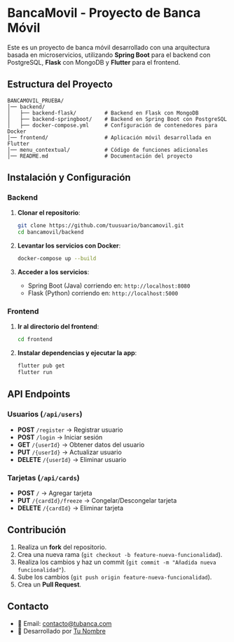 # BancaMovil - Proyecto de Banca Móvil

Este es un proyecto de banca móvil desarrollado con una arquitectura basada en microservicios, utilizando **Spring Boot** para el backend con PostgreSQL, **Flask** con MongoDB y **Flutter** para el frontend.

## Estructura del Proyecto

```
BANCAMOVIL_PRUEBA/
│── backend/
│   ├── backend-flask/         # Backend en Flask con MongoDB
│   ├── backend-springboot/    # Backend en Spring Boot con PostgreSQL
│   ├── docker-compose.yml     # Configuración de contenedores para Docker
│── frontend/                  # Aplicación móvil desarrollada en Flutter
│── menu_contextual/           # Código de funciones adicionales
│── README.md                  # Documentación del proyecto
```

## Instalación y Configuración

### Backend

1. **Clonar el repositorio**:

   ```sh
   git clone https://github.com/tuusuario/bancamovil.git
   cd bancamovil/backend
   ```

2. **Levantar los servicios con Docker**:

   ```sh
   docker-compose up --build
   ```

3. **Acceder a los servicios**:
   - Spring Boot (Java) corriendo en: `http://localhost:8080`
   - Flask (Python) corriendo en: `http://localhost:5000`

### Frontend

1. **Ir al directorio del frontend**:

   ```sh
   cd frontend
   ```

2. **Instalar dependencias y ejecutar la app**:

   ```sh
   flutter pub get
   flutter run
   ```

## API Endpoints

### Usuarios (`/api/users`)
- **POST** `/register` → Registrar usuario
- **POST** `/login` → Iniciar sesión
- **GET** `/{userId}` → Obtener datos del usuario
- **PUT** `/{userId}` → Actualizar usuario
- **DELETE** `/{userId}` → Eliminar usuario

### Tarjetas (`/api/cards`)
- **POST** `/` → Agregar tarjeta
- **PUT** `/{cardId}/freeze` → Congelar/Descongelar tarjeta
- **DELETE** `/{cardId}` → Eliminar tarjeta

## Contribución

1. Realiza un **fork** del repositorio.
2. Crea una nueva rama (`git checkout -b feature-nueva-funcionalidad`).
3. Realiza los cambios y haz un commit (`git commit -m "Añadida nueva funcionalidad"`).
4. Sube los cambios (`git push origin feature-nueva-funcionalidad`).
5. Crea un **Pull Request**.

## Contacto

- 📧 Email: contacto@tubanca.com
- 📌 Desarrollado por [Tu Nombre](https://github.com/tuusuario)
